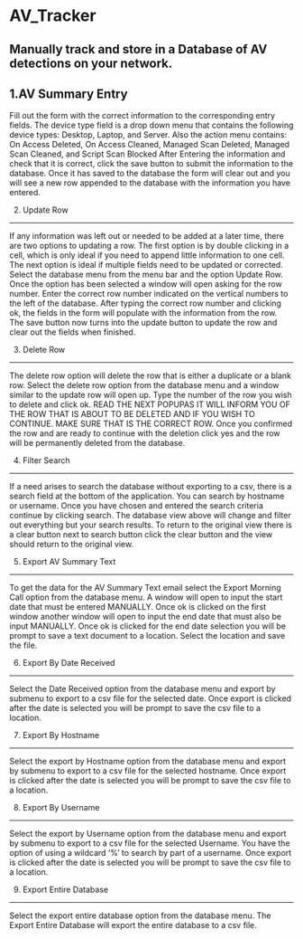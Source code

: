 AV_Tracker
==========

Manually track and store in a Database of AV detections on your network.
----------

1.AV Summary Entry
----------
Fill out the form with the correct information to the corresponding entry fields. The device type field is a drop down menu that contains the following device types: Desktop, Laptop, and Server.  Also the action menu contains: On Access Deleted, On Access Cleaned, Managed Scan Deleted, Managed Scan Cleaned, and Script Scan Blocked
After Entering the information and check that it is correct, click the save button to submit the information to the database. Once it has saved to the database the form will clear out and you will see a new row appended to the database with the information you have entered.

2.	Update Row
----------
If any information was left out or needed to be added at a later time, there are two options to updating a row.  The first option is by double clicking in a cell, which is only ideal if you need to append little information to one cell. 
The next option is ideal if multiple fields need to be updated or corrected.  Select the database menu from the menu bar and the option Update Row. Once the option has been selected a window will open asking for the row number. Enter the correct row number indicated on the vertical numbers to the left of the database. After typing the correct row number and clicking ok, the fields in the form will populate with the information from the row. The save button now turns into the update button to update the row and clear out the fields when finished. 

3.	Delete Row
----------
The delete row option will delete the row that is either a duplicate or a blank row. Select the delete row option from the database menu and a window similar to the update row will open up. Type the number of the row you wish to delete and click ok. READ THE NEXT POPUPAS IT WILL INFORM YOU OF THE ROW THAT IS ABOUT TO BE DELETED AND IF YOU WISH TO CONTINUE. MAKE SURE THAT IS THE CORRECT ROW.  Once you confirmed the row and are ready to continue with the deletion click yes and the row will be permanently deleted from the database.

4.	Filter Search
----------
If a need arises to search the database without exporting to a csv, there is a search field at the bottom of the application. You can search by hostname or username.  Once you have chosen and entered the search criteria continue by clicking search. The database view above will change and filter out everything but your search results. To return to the original view there is a clear button next to search button click the clear button and the view should return to the original view.

5.	Export AV Summary Text
----------
To get the data for the AV Summary Text email select the Export Morning Call option from the database menu.  A window will open to input the start date that must be entered MANUALLY. Once ok is clicked on the first window another window will open to input the end date that must also be input MANUALLY. Once ok is clicked for the end date selection you will be prompt to save a text document to a location. Select the location and save the file. 

6.	Export By Date Received
----------
Select the Date Received option from the database menu and export by submenu to export to a csv file for the selected date. Once export is clicked after the date is selected you will be prompt to save the csv file to a location.

7.	Export By Hostname
----------
Select the export by Hostname option from the database menu and export by submenu to export to a csv file for the selected hostname. Once export is clicked after the date is selected you will be prompt to save the csv file to a location.

8.	Export By Username
----------
Select the export by Username option from the database menu and export by submenu to export to a csv file for the selected Username. You have the option of using a wildcard ‘%’ to search by part of a username. Once export is clicked after the date is selected you will be prompt to save the csv file to a location.

9.	Export Entire Database
----------
Select the export entire database option from the database menu. The Export Entire Database will export the entire database to a csv file.
